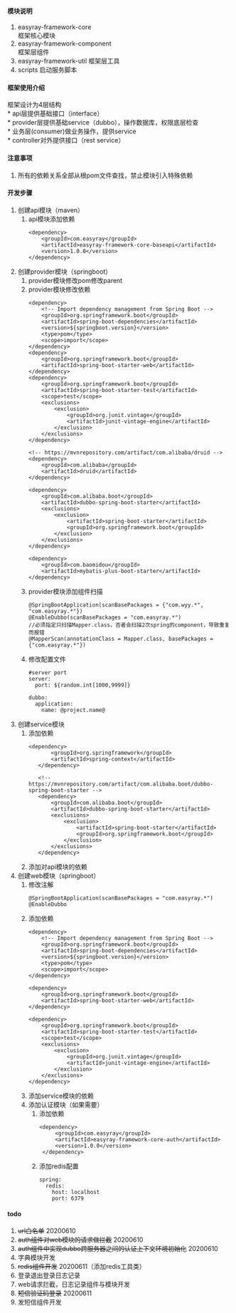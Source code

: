 #### 模块说明
1. easyray-framework-core  
    框架核心模块
1. easyray-framework-component  
    框架层组件
1. easyray-framework-util 
    框架层工具
1. scripts
    启动服务脚本
#### 框架使用介绍
框架设计为4层结构  
    * api层提供基础接口（interface）  
    * provider层提供基础service（dubbo），操作数据库，权限底层检查  
    * 业务层(consumer)做业务操作，提供service  
    * controller对外提供接口（rest service）  
#### 注意事项
1. 所有的依赖关系全部从根pom文件查找，禁止模块引入特殊依赖
#### 开发步骤
1. 创建api模块（maven）
    1. api模块添加依赖
        ```
        <dependency>
            <groupId>com.easyray</groupId>
            <artifactId>easyray-framework-core-baseapi</artifactId>
            <version>1.0.0</version>
        </dependency>
        ```
1. 创建provider模块（springboot）
    1. provider模块修改pom修改parent
    1. provider模块修改依赖
        ```
        <dependency>
            <!-- Import dependency management from Spring Boot -->
            <groupId>org.springframework.boot</groupId>
            <artifactId>spring-boot-dependencies</artifactId>
            <version>${springboot.version}</version>
            <type>pom</type>
            <scope>import</scope>
        </dependency>
        <dependency>
            <groupId>org.springframework.boot</groupId>
            <artifactId>spring-boot-starter-web</artifactId>
        </dependency>
        <dependency>
            <groupId>org.springframework.boot</groupId>
            <artifactId>spring-boot-starter-test</artifactId>
            <scope>test</scope>
            <exclusions>
                <exclusion>
                    <groupId>org.junit.vintage</groupId>
                    <artifactId>junit-vintage-engine</artifactId>
                </exclusion>
            </exclusions>
        </dependency>
    
        <!-- https://mvnrepository.com/artifact/com.alibaba/druid -->
        <dependency>
            <groupId>com.alibaba</groupId>
            <artifactId>druid</artifactId>
        </dependency>
    
        <dependency>
            <groupId>com.alibaba.boot</groupId>
            <artifactId>dubbo-spring-boot-starter</artifactId>
            <exclusions>
                <exclusion>
                    <artifactId>spring-boot-starter</artifactId>
                    <groupId>org.springframework.boot</groupId>
                </exclusion>
            </exclusions>
        </dependency>
    
        <dependency>
            <groupId>com.baomidou</groupId>
            <artifactId>mybatis-plus-boot-starter</artifactId>
        </dependency>
        ```   
    1. provider模块添加组件扫描
        ```
        @SpringBootApplication(scanBasePackages = {"com.wyy.*", "com.easyray.*"})
        @EnableDubbo(scanBasePackages = "com.easyray.*")
        //必须指定只扫描Mapper.class，否者会扫描2次spring的component，导致重复而报错
        @MapperScan(annotationClass = Mapper.class, basePackages = {"com.easyray.*"})
        ```    
    1. 修改配置文件
       ```
       #server port
       server:
         port: ${random.int[1000,9999]}
       
       dubbo:
         application:
           name: @project.name@
       ```
1. 创建service模块
    1. 添加依赖
        ```
       <dependency>
               <groupId>org.springframework</groupId>
               <artifactId>spring-context</artifactId>
           </dependency>
   
           <!-- https://mvnrepository.com/artifact/com.alibaba.boot/dubbo-spring-boot-starter -->
           <dependency>
               <groupId>com.alibaba.boot</groupId>
               <artifactId>dubbo-spring-boot-starter</artifactId>
               <exclusions>
                   <exclusion>
                       <artifactId>spring-boot-starter</artifactId>
                       <groupId>org.springframework.boot</groupId>
                   </exclusion>
               </exclusions>
           </dependency>
       ```  
    1. 添加对api模块的依赖
1. 创建web模块（springboot）
    1. 修改注解
        ```
       @SpringBootApplication(scanBasePackages = "com.easyray.*")
       @EnableDubbo
       ```
    1. 添加依赖
        ```
       <dependency>
            <!-- Import dependency management from Spring Boot -->
            <groupId>org.springframework.boot</groupId>
            <artifactId>spring-boot-dependencies</artifactId>
            <version>${springboot.version}</version>
            <type>pom</type>
            <scope>import</scope>
        </dependency>
   
        <dependency>
            <groupId>org.springframework.boot</groupId>
            <artifactId>spring-boot-starter-web</artifactId>
        </dependency>
   
        <dependency>
            <groupId>org.springframework.boot</groupId>
            <artifactId>spring-boot-starter-test</artifactId>
            <scope>test</scope>
            <exclusions>
                <exclusion>
                    <groupId>org.junit.vintage</groupId>
                    <artifactId>junit-vintage-engine</artifactId>
                </exclusion>
            </exclusions>
        </dependency>
       ```   
    1. 添加service模块的依赖  
    1. 添加认证模块（如果需要）
        1. 添加依赖
           ```
           <dependency>
                <groupId>com.easyray</groupId>
                <artifactId>easyray-framework-core-auth</artifactId>
                <version>1.0.0</version>
            </dependency>
           ```    
        1. 添加redis配置
           ```
           spring:
             redis:
               host: localhost
               port: 6379
           ```
#### todo
1. ~~url白名单~~ 20200610       
1. ~~auth组件对web模块的请求做拦截~~ 20200610  
1. ~~auth组件中实现dubbo跨服务器之间的认证上下文环境初始化~~ 20200610
1. 字典模块开发
1. ~~redis组件开发~~ 20200611（添加redis工具类）
1. 登录退出登录日志记录
1. web请求拦截，日志记录组件与模块开发   
1. ~~短信验证码登录~~ 20200611
1. 发短信组件开发             
